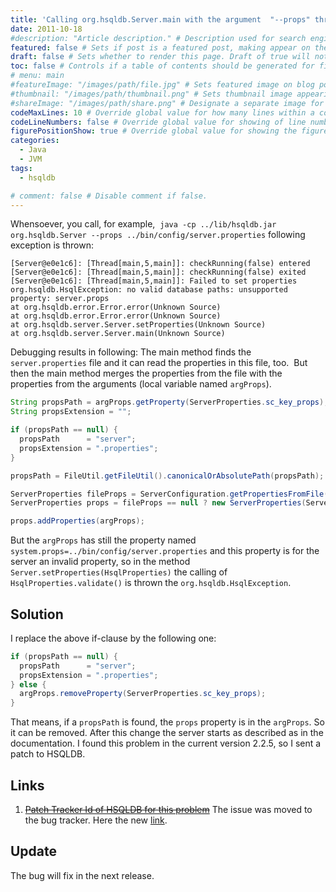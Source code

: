 ```yaml
---
title: 'Calling org.hsqldb.Server.main with the argument  "--props" throws an org.hsqldb.HsqlException'
date: 2011-10-18
#description: "Article description." # Description used for search engine.
featured: false # Sets if post is a featured post, making appear on the home page side bar.
draft: false # Sets whether to render this page. Draft of true will not be rendered.
toc: false # Controls if a table of contents should be generated for first-level links automatically.
# menu: main
#featureImage: "/images/path/file.jpg" # Sets featured image on blog post.
#thumbnail: "/images/path/thumbnail.png" # Sets thumbnail image appearing inside card on homepage.
#shareImage: "/images/path/share.png" # Designate a separate image for social media sharing.
codeMaxLines: 10 # Override global value for how many lines within a code block before auto-collapsing.
codeLineNumbers: false # Override global value for showing of line numbers within code block.
figurePositionShow: true # Override global value for showing the figure label.
categories:
  - Java
  - JVM
tags:
  - hsqldb

# comment: false # Disable comment if false.
---
```


Whensoever, you call, for example,  `java -cp ../lib/hsqldb.jar org.hsqldb.Server --props ../bin/config/server.properties` following exception is thrown:
```shell
[Server@e0e1c6]: [Thread[main,5,main]]: checkRunning(false) entered
[Server@e0e1c6]: [Thread[main,5,main]]: checkRunning(false) exited
[Server@e0e1c6]: [Thread[main,5,main]]: Failed to set properties
org.hsqldb.HsqlException: no valid database paths: unsupported property: server.props
at org.hsqldb.error.Error.error(Unknown Source)
at org.hsqldb.error.Error.error(Unknown Source)
at org.hsqldb.server.Server.setProperties(Unknown Source)
at org.hsqldb.server.Server.main(Unknown Source)
```

Debugging results in following: The main method finds the `server.properties` file and it can read the properties in this file, too.  But then the main method merges the properties from the file with the properties from the arguments (local variable named `argProps`).

```java
String propsPath = argProps.getProperty(ServerProperties.sc_key_props);
String propsExtension = "";

if (propsPath == null) {
  propsPath      = "server";
  propsExtension = ".properties";
}

propsPath = FileUtil.getFileUtil().canonicalOrAbsolutePath(propsPath);

ServerProperties fileProps = ServerConfiguration.getPropertiesFromFile(ServerConstants.SC_PROTOCOL_HSQL, propsPath, propsExtension);
ServerProperties props = fileProps == null ? new ServerProperties(ServerConstants.SC_PROTOCOL_HSQL) : fileProps;

props.addProperties(argProps);

```

But the `argProps` has still the property named `system.props=../bin/config/server.properties` and this property is for the server an invalid property, so in the method `Server.setProperties(HsqlProperties)` the calling of `HsqlProperties.validate()` is thrown the `org.hsqldb.HsqlException`.

## Solution

I replace the above if-clause by the following one:

```java
if (propsPath == null) {
  propsPath      = "server";
  propsExtension = ".properties";
} else {
  argProps.removeProperty(ServerProperties.sc_key_props);
}
```

That means, if a `propsPath` is found, the `props` property is in the `argProps`. So it can be removed. After this change the server starts as described as in the documentation. I found this problem in the current version 2.2.5, so I sent a patch to HSQLDB.

## Links

1. ~~[Patch Tracker Id of HSQLDB for this problem](http://sourceforge.net/tracker/?func=detail&aid=3425397&group_id=23316&atid=378133)~~ The issue was moved to the bug tracker. Here the new [link](http://sourceforge.net/tracker/?func=detail&aid=3425397&group_id=23316&atid=378131).

## Update
The bug will fix in the next release.

